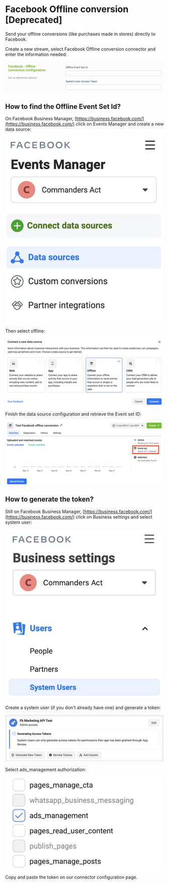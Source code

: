 # Facebook Offline conversion \[Deprecated]

Send your offline conversions (like purchases made in stores) directly to Facebook.

Create a new stream, select Facebook Offline conversion connector and enter the information needed:

![](<../../../.gitbook/assets/image (9) (1) (1) (1).png>)

## How to find the Offline Event Set Id?

On Facebook Business Manager, [https://business.facebook.com/](https://business.facebook.com/) click on Events Manager and create a new data source:

![](<../../../.gitbook/assets/image (6) (1) (1) (1).png>)

Then select offline:

![](<../../../.gitbook/assets/image (7) (1) (1) (1) (1).png>)

Finish the data source configuration and retrieve the Event set ID:

![](<../../../.gitbook/assets/image (5) (1) (1) (1).png>)

## How to generate the token?

Still on Facebook Business Manager, [https://business.facebook.com/](https://business.facebook.com/) click on Business settings and select system user:

![](<../../../.gitbook/assets/image (2) (1) (1) (1) (1).png>)

Create a system user (if you don't already have one) and generate a token:

![](<../../../.gitbook/assets/image (3) (1) (1).png>)

Select ads\_management authorization:

![](<../../../.gitbook/assets/image (4) (1) (1).png>)

Copy and paste the token on our connector configuration page.
